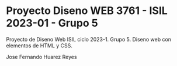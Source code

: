 # Proyecto Diseno WEB 3761 - ISIL 2023-01 - Grupo 5 

Proyecto de Diseno Web ISIL ciclo 2023-1. Grupo 5. Diseno web con elementos de HTML y CSS.

Jose Fernando Huarez Reyes
